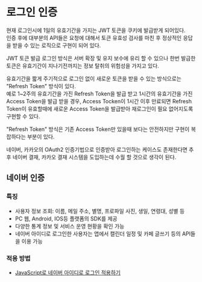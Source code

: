 # 로그인 인증
현재 로그인시에 1일의 유효기간을 가지는 JWT 토큰을 쿠키에 발급받게 되어있다. <br/>
인증 후에 대부분의 API들은 요청에 대해서 토큰 유효성 검사를 마친 후 정상적인 응답을 받을 수 있는 로직으로 구현이 되어 있다.

JWT 토큰 발급 로그인 방식은 서버 확장 및 유지 보수에 유리 할 수 있으나 한번 발급한 토큰은 유효기간이 지나기전까지는 정보 탈취의 위험성을 가지고 있다.

유효기간을 짧게 주기적으로 로그인 없이 새로운 토큰을 받을 수 있는 방식으로는 "Refresh Token" 방식이 있다. <br />
예로 1~2주의 유효기간을 가진 Refresh Token을 발급 받고 1시간의 유효기간을 가진 Access Token을 발급 받을 경우, Access Tocken이 1시간 이후 만료되면 Refresh Token이 유효할때에 새로운 Access Token을 발급받아 재로그인이 필요 없어지도록 구현할 수 있다.

"Refresh Token" 방식은 기존 Access Token만 있을때 보다는 안전하지만 구현이 복잡하다는 부분이 있다.

네이버, 카카오의 OAuth2 인증기법으로 인증받아 로그인하는 케이스도 존재한다면 추후 네이버 결재, 카카오 결재 시스템을 도입하는데 수월 할 것으로 생각이 된다.

## 네이버 인증

### 특징

* 사용자 정보 조회: 이름, 메일 주소, 별명, 프로파일 사진, 생일, 연령대, 성별 등
* PC 웹, Android, IOS등 플랫폼의 SDK를 제공
* 다양한 통계 정보 및 서비스 운영 현황을 확인 가능
* 네이버 아이디로 로그인한 사용자는 앱에서 캘린더 일정 및 카페 글쓰기 등의 API들을 이용 가능

### 적용 방법

* [JavaScript로 네이버 아이디로 로그인 적용하기]



[JavaScript로 네이버 아이디로 로그인 적용하기]: https://developers.naver.com/docs/login/web/#2--javascript%EB%A1%9C-%EB%84%A4%EC%9D%B4%EB%B2%84-%EC%95%84%EC%9D%B4%EB%94%94%EB%A1%9C-%EB%A1%9C%EA%B7%B8%EC%9D%B8-%EC%A0%81%EC%9A%A9%ED%95%98%EA%B8%B0
